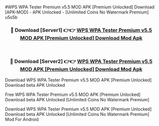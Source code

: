 #WPS WPA Tester Premium v5.5 MOD APK [Premium Unlocked] Download [APK-MOD] - APK Unlocked - [Unlimited Coins No Watermark Premium] u5s5b



<div align="center">

<h3>🔴 Download [Server1] 👉👉 <a href="https://momento.my/?title=WPS_WPA_Tester_Premium_v5.5_MOD_APK_[Premium_Unlocked]_Download">WPS WPA Tester Premium v5.5 MOD APK [Premium Unlocked] Download Mod Apk</a></h3><br>

<h3>🔴 Download [Server2] 👉👉 <a href="https://momento.my/?title=WPS_WPA_Tester_Premium_v5.5_MOD_APK_[Premium_Unlocked]_Download">WPS WPA Tester Premium v5.5 MOD APK [Premium Unlocked] Download Mod Apk</a></h3>
</div>



Download WPS WPA Tester Premium v5.5 MOD APK [Premium Unlocked] Download beta APK Unlocked

Free WPS WPA Tester Premium v5.5 MOD APK [Premium Unlocked] Download beta APK Unlocked [Unlimited Coins No Watermark Premium]

Download WPS WPA Tester Premium v5.5 MOD APK [Premium Unlocked] Download beta APK Unlocked [Unlimited Coins No Watermark Premium] Mod For Android
